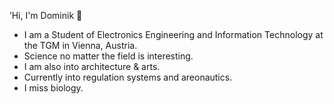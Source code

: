 

’Hi, I'm Dominik 👋
- I am a Student of Electronics Engineering and Information Technology at the TGM in Vienna, Austria.
- Science no matter the field is interesting.
- I am also into architecture & arts.
- Currently into regulation systems and areonautics. 
- I miss biology.